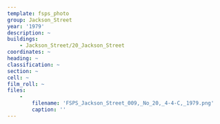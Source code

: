 ```yaml
---
template: fsps_photo
group: Jackson_Street
year: '1979'
description: ~
buildings:
    - Jackson_Street/20_Jackson_Street
coordinates: ~
heading: ~
classification: ~
section: ~
cell: ~
film_roll: ~
files:
    -
        filename: 'FSPS_Jackson_Street_009,_No_20,_4-4-C,_1979.png'
        caption: ''
---
```

